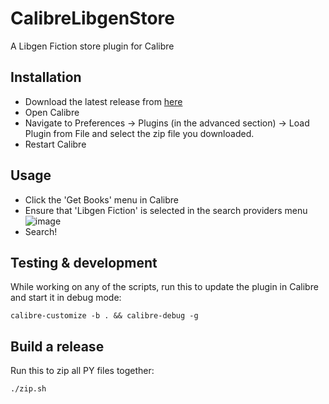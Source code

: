 # CalibreLibgenStore
A Libgen Fiction store plugin for Calibre

## Installation
- Download the latest release from [here](https://github.com/fallaciousreasoning/CalibreLibgenStore/releases)
- Open Calibre
- Navigate to Preferences -> Plugins (in the advanced section) -> Load Plugin from File and select the zip file you downloaded.
- Restart Calibre

## Usage
- Click the 'Get Books' menu in Calibre
- Ensure that 'Libgen Fiction' is selected in the search providers menu
![image](https://cloud.githubusercontent.com/assets/7678024/26022030/fefe8b24-37dc-11e7-8373-16c6069fa538.png)
- Search!

## Testing & development

While working on any of the scripts, run this to update the plugin in Calibre and start it in debug mode:

```shell
calibre-customize -b . && calibre-debug -g
```

## Build a release

Run this to zip all PY files together:

```shell
./zip.sh
```
